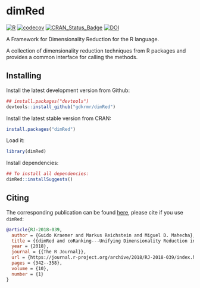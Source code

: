 # dimRed
[![R](https://github.com/gdkrmr/dimRed/actions/workflows/r.yml/badge.svg)](https://github.com/gdkrmr/dimRed/actions/workflows/r.yml)
[![codecov](https://codecov.io/gh/gdkrmr/dimRed/branch/master/graph/badge.svg?token=voiiWocTst)](https://codecov.io/gh/gdkrmr/dimRed)
[![CRAN\_Status\_Badge](https://www.r-pkg.org/badges/version/dimRed)](https://cran.r-project.org/package=dimRed)
[![DOI](https://zenodo.org/badge/70895041.svg)](https://zenodo.org/badge/latestdoi/70895041)

A Framework for Dimensionality Reduction for the R language.

A collection of dimensionality reduction
techniques from R packages and provides a common
interface for calling the methods.

## Installing
Install the latest development version from Github:
```R
## install.packages("devtools")
devtools::install_github("gdkrmr/dimRed")
```

Install the latest stable version from CRAN:
```R
install.packages("dimRed")
```

Load it:
```R
library(dimRed)
```

Install dependencies:
```R
## To install all dependencies:
dimRed::installSuggests()
```

## Citing
The corresponding publication can be found
[here](https://journal.r-project.org/archive/2018/RJ-2018-039/index.html "dimRed
and coRanking - Unifying Dimensionality Reduction in R"), please cite if you use
`dimRed`:

```bibtex
@article{RJ-2018-039,
  author = {Guido Kraemer and Markus Reichstein and Miguel D. Mahecha},
  title = {{dimRed and coRanking---Unifying Dimensionality Reduction in R}},
  year = {2018},
  journal = {{The R Journal}},
  url = {https://journal.r-project.org/archive/2018/RJ-2018-039/index.html},
  pages = {342--358},
  volume = {10},
  number = {1}
}
```
